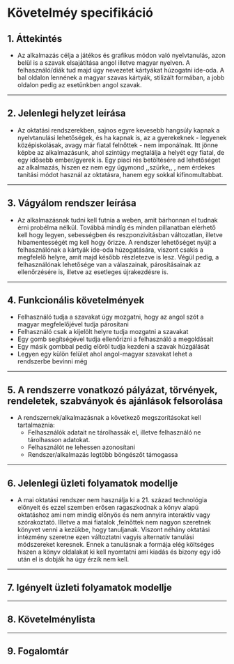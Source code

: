 # **Követelméy specifikáció**
## 1. Áttekintés
* Az alkalmazás célja a játékos és grafikus módon való nyelvtanulás, azon belül is a szavak elsajátítása angol illetve magyar nyelven. A felhasználó/diák tud majd úgy nevezetet kártyákat húzogatni ide-oda. A bal oldalon lennének a magyar szavas kártyák, stilizált formában, a jobb oldalon pedig az esetünkben angol szavak.
---
## 2. Jelenlegi helyzet leírása
* Az oktatási rendszerekben, sajnos egyre kevesebb hangsúly kapnak a nyelvtanulási lehetőségek, és ha kapnak is, az a gyerekeknek - legyenek középiskolásak, avagy már fiatal felnőttek - nem imponálnak. Itt jönne képbe az alkalmazásunk, ahol szintúgy megtalálja a helyét egy fiatal, de egy idősebb ember/gyerek is. Egy piaci rés betöltésére ad lehetőséget az alkalmazás, hiszen ez nem egy úgymond ,,szürke,, , nem érdekes tanítási módot használ az oktatásra, hanem egy sokkal kifinomultabbat.
---
## 3. Vágyálom rendszer leírása
* Az alkalmazásnak tudni kell futnia a weben, amit bárhonnan el tudnak érni probélma nélkül. Továbbá mindíg és minden pillanatban elérhető kell hogy legyen, sebességben és reszponzivitásban változatlan, illetve hibamentességét mg kell hogy őrizze. A rendszer lehetőséget nyújt a felhasználónak a kártyák ide-oda húzogatására, viszont csakis a megfelelő helyre, amit majd később részletezve is lesz. Végül pedig, a felhasználónak lehetősége van a válaszainak, párosításainak az ellenőrzésére is, illetve az esetleges újrakezdésre is.
---
## 4. Funkcionális követelmények
* Felhasználó tudja a szavakat úgy mozgatni, hogy az angol szót a magyar megfelelőjével tudja párosítani
* Felhasználó csak a kijelölt helyre tudja mozgatni a szavakat
* Egy gomb segítségével tudja ellenőrizni a felhasználó a megoldásait
* Egy másik gombbal pedig előröl tudja kezdeni a szavak húzgálását
* Legyen egy külön felület ahol angol-magyar szavakat lehet a rendszerbe bevinni még
---
## 5. A rendszerre vonatkozó pályázat, törvények, rendeletek, szabványok és ajánlások felsorolása
* A rendszernek/alkalmazásnak a következő megszorításokat kell tartalmaznia:
    * Felhasználók adatait ne tárolhassák el, illetve felhasználó ne tárolhasson adatokat.
    * Felhasználót ne lehessen azonosítani
    * Rendszer/alkalmazás legtöbb böngészőt támogassa
---
## 6. Jelenlegi üzleti folyamatok modellje
* A mai oktatási rendszer nem használja ki a 21. század technológia előnyeit és ezzel szemben erősen ragaszkodnak a könyv alapú oktatáshoz ami nem mindig előnyös és nem annyira interaktív vagy szórakoztató. Illetve a mai fiatalok ,felnőttek nem nagyon szeretnek könyvet venni a kezükbe, hogy tanuljanak. Viszont néhány oktatási intézmény szeretne ezen változtatni vagyis alternatív tanulási módszereket keresnek. Ennek a tanulásnak a formája elég költséges hiszen a könyv oldalakat ki kell nyomtatni ami kiadás és bizony egy idő után el is dobják ha úgy érzik nem kell.
---
## 7. Igényelt üzleti folyamatok modellje

---
## 8. Követelménylista

---
## 9. Fogalomtár